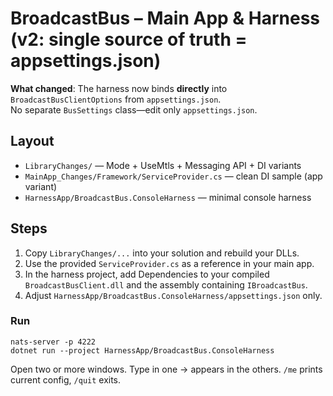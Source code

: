 # BroadcastBus – Main App & Harness (v2: single source of truth = appsettings.json)

**What changed**: The harness now binds **directly** into `BroadcastBusClientOptions` from `appsettings.json`.  
No separate `BusSettings` class—edit only `appsettings.json`.

## Layout
- `LibraryChanges/` — Mode + UseMtls + Messaging API + DI variants
- `MainApp_Changes/Framework/ServiceProvider.cs` — clean DI sample (app variant)
- `HarnessApp/BroadcastBus.ConsoleHarness` — minimal console harness

## Steps
1) Copy `LibraryChanges/...` into your solution and rebuild your DLLs.
2) Use the provided `ServiceProvider.cs` as a reference in your main app.
3) In the harness project, add Dependencies to your compiled `BroadcastBusClient.dll` and the assembly containing `IBroadcastBus`.
4) Adjust `HarnessApp/BroadcastBus.ConsoleHarness/appsettings.json` only.

### Run
```
nats-server -p 4222
dotnet run --project HarnessApp/BroadcastBus.ConsoleHarness
```
Open two or more windows. Type in one → appears in the others. `/me` prints current config, `/quit` exits.
